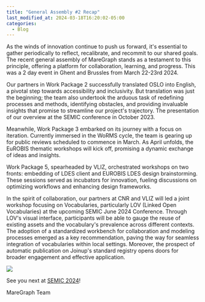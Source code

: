 ```yaml
---
title: "General Assembly #2 Recap"
last_modified_at: 2024-03-18T16:20:02-05:00
categories:
  - Blog
---
```




As the winds of innovation continue to push us forward, it's essential to gather periodically to reflect, recalibrate, and recommit to our shared goals. The recent general assembly of MareGraph stands as a testament to this principle, offering a platform for collaboration, learning, and progress. This was a 2 day event in Ghent and Brussles from March 22-23rd 2024. 

Our partners in Work Package 2 successfully translated OSLO into English, a pivotal step towards accessibility and inclusivity. But translation was just the beginning; the team also undertook the arduous task of redefining processes and methods, identifying obstacles, and providing invaluable insights that promise to streamline our project's trajectory. The presentation of our overview at the SEMIC conference in October 2023.  

Meanwhile, Work Package 3 embarked on its journey with a focus on iteration. Currently immersed in the WoRMS cycle, the team is gearing up for public reviews scheduled to commence in March. As April unfolds, the EuROBIS thematic workshops will kick off, promising a dynamic exchange of ideas and insights.

Work Package 5, spearheaded by VLIZ, orchestrated workshops on two fronts: embedding of LDES client and EUROBIS LDES design brainstorming. These sessions served as incubators for innovation, fueling discussions on optimizing workflows and enhancing design frameworks.

In the spirit of collaboration, our partners at CNR and VLIZ will led a joint workshop focusing on Vocabularies, particularly LOV (Linked Open Vocabularies) at the upcoming SEMIC June 2024 Conference. Through LOV's visual interface, participants will be able to gauge the reuse of existing assets and the vocabulary's prevalence across different contexts. The adoption of a standardized workbench for collaboration and modeling processes emerged as a key recommendation, paving the way for seamless integration of vocabularies within local settings. Moreover, the prospect of automatic publication on Joinup's standard registry opens doors for broader engagement and effective application.

![](1708617780226.jfif)

See you next at [SEMIC 2024](https://belgian-presidency.consilium.europa.eu/en/events/semic2024/)!

MareGraph Team 

